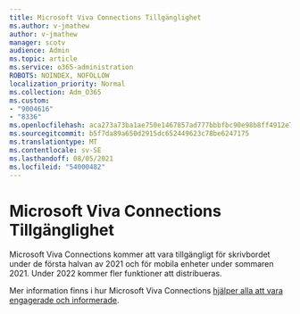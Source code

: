 ```yaml
---
title: Microsoft Viva Connections Tillgänglighet
ms.author: v-jmathew
author: v-jmathew
manager: scotv
audience: Admin
ms.topic: article
ms.service: o365-administration
ROBOTS: NOINDEX, NOFOLLOW
localization_priority: Normal
ms.collection: Adm_O365
ms.custom:
- "9004616"
- "8336"
ms.openlocfilehash: aca273a73ba1ae750e1467857ad777bbbfbc90e98b8ff4912e7acef498010221
ms.sourcegitcommit: b5f7da89a650d2915dc652449623c78be6247175
ms.translationtype: MT
ms.contentlocale: sv-SE
ms.lasthandoff: 08/05/2021
ms.locfileid: "54000482"
---
```

# <a name="microsoft-viva-connections-availability"></a>Microsoft Viva Connections Tillgänglighet

Microsoft Viva Connections kommer att vara tillgängligt för skrivbordet under de första halvan av 2021 och för mobila enheter under sommaren 2021. Under 2022 kommer fler funktioner att distribueras.

Mer information finns i hur Microsoft Viva Connections [hjälper alla att vara engagerade och informerade](https://techcommunity.microsoft.com/t5/microsoft-viva-blog/microsoft-viva-connections-helps-everyone-to-stay-engaged-and/ba-p/2107009).
